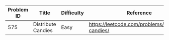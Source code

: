 | Problem ID | Title | Difficulty | Reference
| --- | --- | --- | ---
| 575 | Distribute Candies | Easy | https://leetcode.com/problems/distribute-candies/
